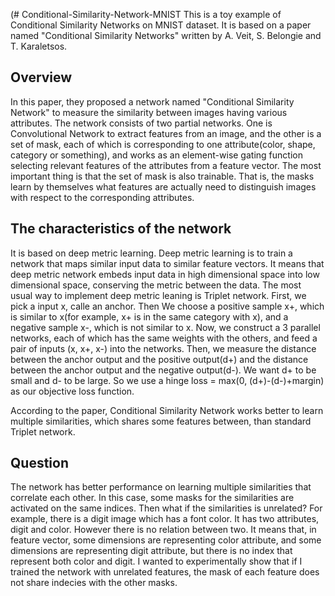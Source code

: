(# Conditional-Similarity-Network-MNIST
This is a toy example of Conditional Similarity Networks on MNIST dataset. It is based on a paper named "Conditional Similarity Networks" written by A. Veit, S. Belongie and T. Karaletsos.

## Overview
In this paper, they proposed a network named "Conditional Similarity Network" to measure the similarity between images having various attributes. The network consists of two partial networks. One is Convolutional Network to extract features from an image, and the other is a set of mask, each of which is corresponding to one attribute(color, shape, category or something), and works as an element-wise gating function selecting relevant features of the attributes from a feature vector. The most important thing is that the set of mask is also trainable. That is, the masks learn by themselves what features are actually need to distinguish images with respect to the corresponding attributes.

## The characteristics of the network
It is based on deep metric learning. Deep metric learning is to train a network that maps similar input data to similar feature vectors. It means that deep metric network embeds input data in high dimensional space into low dimensional space, conserving the metric between the data. The most usual way to implement deep metric leaning is Triplet network. First, we pick a input x, calle an anchor. Then We choose a positive sample x+, which is similar to x(for example, x+ is in the same category with x), and a negative sample x-, which is not similar to x. Now, we construct a 3 parallel networks, each of which has the same weights with the others, and feed a pair of inputs (x, x+, x-) into the networks. Then, we measure the distance between the anchor output and the positive output(d+) and the distance between the anchor output and the negative output(d-). We want d+ to be small and d- to be large. So we use a hinge loss = max(0, (d+)-(d-)+margin) as our objective loss function.

According to the paper, Conditional Similarity Network works better to learn multiple similarities, which shares some features between, than standard Triplet network.

## Question
The network has better performance on learning multiple similarities that correlate each other. In this case, some masks for the similarities are activated on the same indices. Then what if the similarities is unrelated? For example, there is a digit image which has a font color. It has two attributes, digit and color. However there is no relation between two. It means that, in feature vector, some dimensions are representing color attribute, and some dimensions are representing digit attribute, but there is no index that represent both color and digit. I wanted to experimentally show that if I trained the network with unrelated features, the mask of each feature does not share indecies with the other masks.
